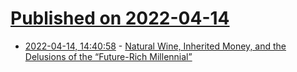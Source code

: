 # [Published on 2022-04-14](index.md)

* [2022-04-14, 14:40:58](https://news.ycombinator.com/item?id=31027629) - [Natural Wine, Inherited Money, and the Delusions of the “Future-Rich Millennial”](https://lithub.com/on-natural-wine-inherited-money-and-the-delusions-of-the-future-rich-millennial/)
